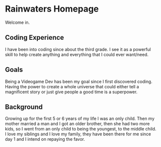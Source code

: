 # Rainwaters Homepage
Welcome in.

## Coding Experience
I have been into coding since about the third grade. I see it as a powerful skill to help create anything and everything that I could ever want/need. 

## Goals
Being a Videogame Dev has been my goal since I first discovered coding. Having the power to create a whole universe that could either tell a magnificent story or just give people a good time is a superpower.

## Background
Growing up for the first 5 or 6 years of my life I was an only child. Then my mother married a man and I got an older brother, then she had two more kids, so I went from an only child to being the youngest, to the middle child. I love my siblings and I love my family, they have been there for me since day 1 and I intend on repaying the favor.
